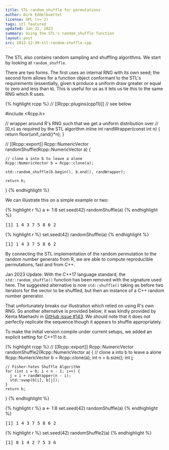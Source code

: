 ```yaml
---
title: STL random_shuffle for permutations
author: Dirk Eddelbuettel
license: GPL (>= 2)
tags: stl featured
updated: Jan 31, 2023
summary: Using the STL's random_shuffle function
layout: post
src: 2012-12-30-stl-random-shuffle.cpp
---
```

The STL also contains random sampling and shuffling algorithms.
We start by looking at `random_shuffle`.

There are two forms. The first uses an internal RNG with its own
seed; the second form allows for a function object conformant to
the STL's requirements (essentially, given `N` produce a uniform
draw greater or equal to zero and less than `N`).  This is useful
for us as it lets us tie this to the same RNG which R uses.


{% highlight rcpp %}
// [[Rcpp::plugins(cpp11)]]    // see below

#include <Rcpp.h>

// wrapper around R's RNG such that we get a uniform distribution over
// [0,n) as required by the STL algorithm
inline int randWrapper(const int n) { return floor(unif_rand()*n); }

// [[Rcpp::export]]
Rcpp::NumericVector randomShuffle(Rcpp::NumericVector a) {

    // clone a into b to leave a alone
    Rcpp::NumericVector b = Rcpp::clone(a);

    std::random_shuffle(b.begin(), b.end(), randWrapper);

    return b;
}
{% endhighlight %}

We can illustrate this on a simple example or two:

{% highlight r %}
a <- 1:8
set.seed(42)
randomShuffle(a)
{% endhighlight %}



<pre class="output">
[1] 1 4 3 7 5 8 6 2
</pre>



{% highlight r %}
set.seed(42)
randomShuffle(a)
{% endhighlight %}



<pre class="output">
[1] 1 4 3 7 5 8 6 2
</pre>

By connecting the STL implementation of the random permutation to the
random number generato from R, we are able to compute reproducible permutations, fast
and from C++.

Jan 2023 Update: With the C++17 language standard, the
`std::random_shuffle()` function has been removed with the signature used
here. The suggested alternative is now `std::shuffle()` taking as before
two iterators for the vector to be shuffled, but then an instance of a
C++ random number generator.

That unfortunately breaks our illustration which
relied on using R's own RNG.  So another alternative is provided below; it
was kindly provided by Kenta Maehashi in
[GitHub issue #143](https://github.com/RcppCore/rcpp-gallery/issues/143).
We should note that it does not perfectly replicate the sequence though it
appears to shuffle appropriately.

To make the initial version compile under current setups, we added an
explicit setting for C++11 to it.


{% highlight rcpp %}
// [[Rcpp::export]]
Rcpp::NumericVector randomShuffle2(Rcpp::NumericVector a) {
    // clone a into b to leave a alone
    Rcpp::NumericVector b = Rcpp::clone(a);
    int n = b.size();
    int j;

    // Fisher-Yates Shuffle Algorithm
    for (int i = 0; i < n - 1; i++) {
      j = i + randWrapper(n - i);
      std::swap(b[i], b[j]);
    }
    return b;
}
{% endhighlight %}

{% highlight r %}
a <- 1:8
set.seed(42)
randomShuffle(a)
{% endhighlight %}



<pre class="output">
[1] 1 4 3 7 5 8 6 2
</pre>



{% highlight r %}
set.seed(42)
randomShuffle2(a)
{% endhighlight %}



<pre class="output">
[1] 8 1 4 2 7 5 3 6
</pre>
